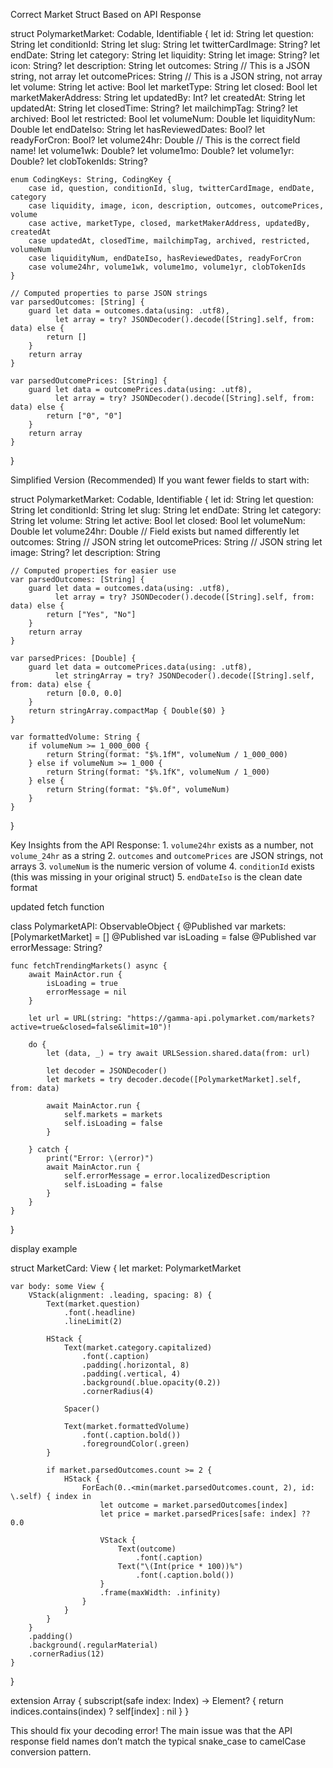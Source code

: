 



Correct Market Struct Based on API Response

struct PolymarketMarket: Codable, Identifiable {
    let id: String
    let question: String
    let conditionId: String
    let slug: String
    let twitterCardImage: String?
    let endDate: String
    let category: String
    let liquidity: String
    let image: String?
    let icon: String?
    let description: String
    let outcomes: String // This is a JSON string, not array
    let outcomePrices: String // This is a JSON string, not array
    let volume: String
    let active: Bool
    let marketType: String
    let closed: Bool
    let marketMakerAddress: String
    let updatedBy: Int?
    let createdAt: String
    let updatedAt: String
    let closedTime: String?
    let mailchimpTag: String?
    let archived: Bool
    let restricted: Bool
    let volumeNum: Double
    let liquidityNum: Double
    let endDateIso: String
    let hasReviewedDates: Bool?
    let readyForCron: Bool?
    let volume24hr: Double // This is the correct field name!
    let volume1wk: Double?
    let volume1mo: Double?
    let volume1yr: Double?
    let clobTokenIds: String?
    
    enum CodingKeys: String, CodingKey {
        case id, question, conditionId, slug, twitterCardImage, endDate, category
        case liquidity, image, icon, description, outcomes, outcomePrices, volume
        case active, marketType, closed, marketMakerAddress, updatedBy, createdAt
        case updatedAt, closedTime, mailchimpTag, archived, restricted, volumeNum
        case liquidityNum, endDateIso, hasReviewedDates, readyForCron
        case volume24hr, volume1wk, volume1mo, volume1yr, clobTokenIds
    }
    
    // Computed properties to parse JSON strings
    var parsedOutcomes: [String] {
        guard let data = outcomes.data(using: .utf8),
              let array = try? JSONDecoder().decode([String].self, from: data) else {
            return []
        }
        return array
    }
    
    var parsedOutcomePrices: [String] {
        guard let data = outcomePrices.data(using: .utf8),
              let array = try? JSONDecoder().decode([String].self, from: data) else {
            return ["0", "0"]
        }
        return array
    }
}

Simplified Version (Recommended)
If you want fewer fields to start with:


struct PolymarketMarket: Codable, Identifiable {
    let id: String
    let question: String
    let conditionId: String
    let slug: String
    let endDate: String
    let category: String
    let volume: String
    let active: Bool
    let closed: Bool
    let volumeNum: Double
    let volume24hr: Double // Field exists but named differently
    let outcomes: String // JSON string
    let outcomePrices: String // JSON string
    let image: String?
    let description: String
    
    // Computed properties for easier use
    var parsedOutcomes: [String] {
        guard let data = outcomes.data(using: .utf8),
              let array = try? JSONDecoder().decode([String].self, from: data) else {
            return ["Yes", "No"]
        }
        return array
    }
    
    var parsedPrices: [Double] {
        guard let data = outcomePrices.data(using: .utf8),
              let stringArray = try? JSONDecoder().decode([String].self, from: data) else {
            return [0.0, 0.0]
        }
        return stringArray.compactMap { Double($0) }
    }
    
    var formattedVolume: String {
        if volumeNum >= 1_000_000 {
            return String(format: "$%.1fM", volumeNum / 1_000_000)
        } else if volumeNum >= 1_000 {
            return String(format: "$%.1fK", volumeNum / 1_000)
        } else {
            return String(format: "$%.0f", volumeNum)
        }
    }
}


Key Insights from the API Response:
	1.	`volume24hr` exists as a number, not `volume_24hr` as a string
	2.	`outcomes` and `outcomePrices` are JSON strings, not arrays
	3.	`volumeNum` is the numeric version of volume
	4.	`conditionId` exists (this was missing in your original struct)
	5.	`endDateIso` is the clean date format



updated fetch function

class PolymarketAPI: ObservableObject {
    @Published var markets: [PolymarketMarket] = []
    @Published var isLoading = false
    @Published var errorMessage: String?
    
    func fetchTrendingMarkets() async {
        await MainActor.run {
            isLoading = true
            errorMessage = nil
        }
        
        let url = URL(string: "https://gamma-api.polymarket.com/markets?active=true&closed=false&limit=10")!
        
        do {
            let (data, _) = try await URLSession.shared.data(from: url)
            
            let decoder = JSONDecoder()
            let markets = try decoder.decode([PolymarketMarket].self, from: data)
            
            await MainActor.run {
                self.markets = markets
                self.isLoading = false
            }
            
        } catch {
            print("Error: \(error)")
            await MainActor.run {
                self.errorMessage = error.localizedDescription
                self.isLoading = false
            }
        }
    }
}


display example

struct MarketCard: View {
    let market: PolymarketMarket
    
    var body: some View {
        VStack(alignment: .leading, spacing: 8) {
            Text(market.question)
                .font(.headline)
                .lineLimit(2)
            
            HStack {
                Text(market.category.capitalized)
                    .font(.caption)
                    .padding(.horizontal, 8)
                    .padding(.vertical, 4)
                    .background(.blue.opacity(0.2))
                    .cornerRadius(4)
                
                Spacer()
                
                Text(market.formattedVolume)
                    .font(.caption.bold())
                    .foregroundColor(.green)
            }
            
            if market.parsedOutcomes.count >= 2 {
                HStack {
                    ForEach(0..<min(market.parsedOutcomes.count, 2), id: \.self) { index in
                        let outcome = market.parsedOutcomes[index]
                        let price = market.parsedPrices[safe: index] ?? 0.0
                        
                        VStack {
                            Text(outcome)
                                .font(.caption)
                            Text("\(Int(price * 100))%")
                                .font(.caption.bold())
                        }
                        .frame(maxWidth: .infinity)
                    }
                }
            }
        }
        .padding()
        .background(.regularMaterial)
        .cornerRadius(12)
    }
}

extension Array {
    subscript(safe index: Index) -> Element? {
        return indices.contains(index) ? self[index] : nil
    }
}

This should fix your decoding error! The main issue was that the API response field names don’t match the typical snake_case to camelCase conversion pattern.